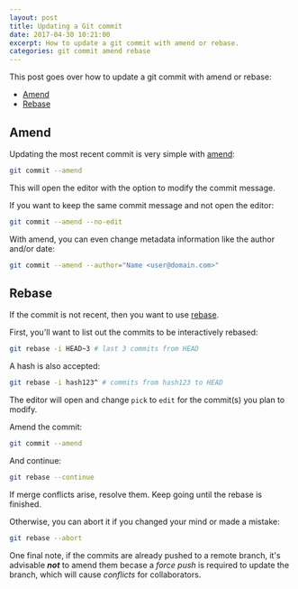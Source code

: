 ```yaml
---
layout: post
title: Updating a Git commit
date: 2017-04-30 10:21:00
excerpt: How to update a git commit with amend or rebase.
categories: git commit amend rebase
---
```


This post goes over how to update a git commit with amend or rebase:

- [Amend](#amend)
- [Rebase](#rebase)

## Amend

Updating the most recent commit is very simple with [amend](https://git-scm.com/book/en/v2/Git-Tools-Rewriting-History):

```sh
git commit --amend
```

This will open the editor with the option to modify the commit message.

If you want to keep the same commit message and not open the editor:

```sh
git commit --amend --no-edit
```

With amend, you can even change metadata information like the author and/or date:

```sh
git commit --amend --author="Name <user@domain.com>"
```

## Rebase

If the commit is not recent, then you want to use [rebase](https://git-scm.com/docs/git-rebase).

First, you'll want to list out the commits to be interactively rebased:

```sh
git rebase -i HEAD~3 # last 3 commits from HEAD
```

A hash is also accepted:

```sh
git rebase -i hash123^ # commits from hash123 to HEAD
```

The editor will open and change `pick` to `edit` for the commit(s) you plan to modify.

Amend the commit:

```sh
git commit --amend
```

And continue:

```sh
git rebase --continue
```

If merge conflicts arise, resolve them. Keep going until the rebase is finished.

Otherwise, you can abort it if you changed your mind or made a mistake:

```sh
git rebase --abort
```

One final note, if the commits are already pushed to a remote branch, it's advisable **_not_** to amend them becase a _force push_ is required to update the branch, which will cause _conflicts_ for collaborators.
